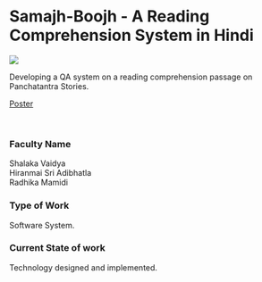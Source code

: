 # Samajh-Boojh - A Reading Comprehension System in Hindi

![](https://i.imgur.com/THf9lbK.png)

Developing a QA system on a reading comprehension passage on Panchatantra Stories.

[Poster](28.%20Samajh-Boojh%20-%20A%20Reading%20Comprehension%20System%20in%20Hindi.pdf)

<br>


### Faculty Name

Shalaka Vaidya <br>
Hiranmai Sri Adibhatla<br>
Radhika Mamidi


### Type of Work

Software System.


### Current State of work

Technology designed and implemented.

